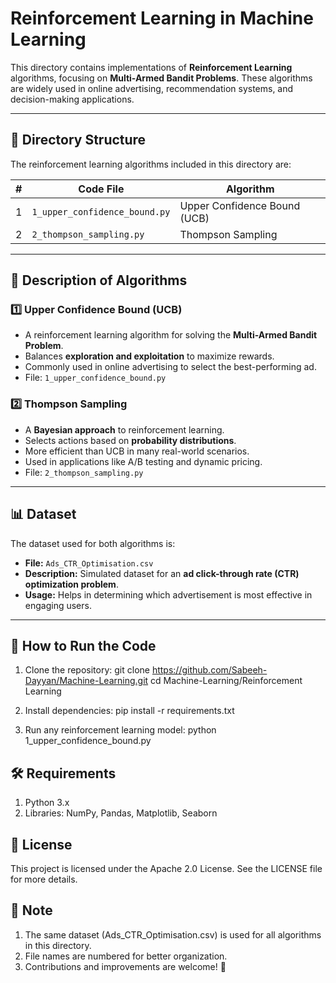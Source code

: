 # **Reinforcement Learning in Machine Learning**

This directory contains implementations of **Reinforcement Learning** algorithms, focusing on **Multi-Armed Bandit Problems**. These algorithms are widely used in online advertising, recommendation systems, and decision-making applications.

---

## 📂 **Directory Structure**
The reinforcement learning algorithms included in this directory are:

| #  | Code File | Algorithm |
|----|----------|------------|
| 1  | `1_upper_confidence_bound.py` | Upper Confidence Bound (UCB) |
| 2  | `2_thompson_sampling.py` | Thompson Sampling |

---

## 📝 **Description of Algorithms**
### 1️⃣ **Upper Confidence Bound (UCB)**
- A reinforcement learning algorithm for solving the **Multi-Armed Bandit Problem**.
- Balances **exploration and exploitation** to maximize rewards.
- Commonly used in online advertising to select the best-performing ad.
- File: `1_upper_confidence_bound.py`

### 2️⃣ **Thompson Sampling**
- A **Bayesian approach** to reinforcement learning.
- Selects actions based on **probability distributions**.
- More efficient than UCB in many real-world scenarios.
- Used in applications like A/B testing and dynamic pricing.
- File: `2_thompson_sampling.py`

---

## 📊 **Dataset**
The dataset used for both algorithms is:

- **File:** `Ads_CTR_Optimisation.csv`
- **Description:** Simulated dataset for an **ad click-through rate (CTR) optimization problem**.
- **Usage:** Helps in determining which advertisement is most effective in engaging users.

---

## 🚀 **How to Run the Code**
1. Clone the repository:
   git clone https://github.com/Sabeeh-Dayyan/Machine-Learning.git
   cd Machine-Learning/Reinforcement Learning

2. Install dependencies:
   pip install -r requirements.txt

3. Run any reinforcement learning model:
   python 1_upper_confidence_bound.py

## **🛠 Requirements**
  1. Python 3.x
  2. Libraries: NumPy, Pandas, Matplotlib, Seaborn

## **📜 License**
  This project is licensed under the Apache 2.0 License. See the LICENSE file for more details.

## **📌 Note**
  1. The same dataset (Ads_CTR_Optimisation.csv) is used for all algorithms in this directory.
  2. File names are numbered for better organization.
  3. Contributions and improvements are welcome! 🚀

